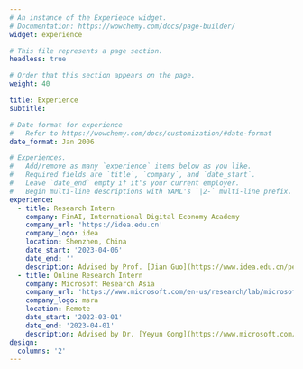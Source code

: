 ```yaml
---
# An instance of the Experience widget.
# Documentation: https://wowchemy.com/docs/page-builder/
widget: experience

# This file represents a page section.
headless: true

# Order that this section appears on the page.
weight: 40

title: Experience
subtitle:

# Date format for experience
#   Refer to https://wowchemy.com/docs/customization/#date-format
date_format: Jan 2006

# Experiences.
#   Add/remove as many `experience` items below as you like.
#   Required fields are `title`, `company`, and `date_start`.
#   Leave `date_end` empty if it's your current employer.
#   Begin multi-line descriptions with YAML's `|2-` multi-line prefix.
experience:
  - title: Research Intern
    company: FinAI, International Digital Economy Academy
    company_url: 'https://idea.edu.cn'
    company_logo: idea
    location: Shenzhen, China
    date_start: '2023-04-06'
    date_end: ''
    description: Advised by Prof. [Jian Guo](https://www.idea.edu.cn/person/guojian/) and Prof. [Heung-Yeung Shum](https://scholar.google.com.hk/citations?hl=zh-CN&user=9akH-n8AAAAJ/)
  - title: Online Research Intern
    company: Microsoft Research Asia
    company_url: 'https://www.microsoft.com/en-us/research/lab/microsoft-research-asia/'
    company_logo: msra
    location: Remote
    date_start: '2022-03-01'
    date_end: '2023-04-01'
    description: Advised by Dr. [Yeyun Gong](https://www.microsoft.com/en-us/research/people/yegong/)
design:
  columns: '2'
---
```

